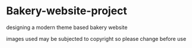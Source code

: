 # Bakery-website-project
designing a modern theme based bakery website


images used may be subjected to copyright so please change before use

